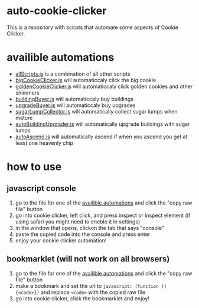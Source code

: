 # auto-cookie-clicker
This is a repository with scirpts that automate some aspects of Cookie Clicker.
# availible automations
- [allScripts.js](https://github.com/JoeydaGOAT-coder/auto-cookie-clicker/blob/main/plain-scripts/allScripts.js) is a combination of all other scripts
- [bigCookieClicker.js](https://github.com/JoeydaGOAT-coder/auto-cookie-clicker/blob/main/plain-scripts/bigCookieClicker.js) will automaticcaly click the big cookie
- [goldenCookieClicker.js](https://github.com/JoeydaGOAT-coder/auto-cookie-clicker/blob/main/plain-scripts/goldenCookieClicker.js) will automaticcaly click golden cookies and other shimmers
- [buildingBuyer.js](https://github.com/JoeydaGOAT-coder/auto-cookie-clicker/blob/main/plain-scripts/buildingBuyer.js) will automaticcaly buy buildings
- [upgradeBuyer.js](https://github.com/JoeydaGOAT-coder/auto-cookie-clicker/blob/main/plain-scripts/upgradeBuyer.js) will automaticcaly buy upgrades
- [sugarLumpCollector.js](https://github.com/JoeydaGOAT-coder/auto-cookie-clicker/blob/main/plain-scripts/sugarLumpCollector.js) will automatically collect sugar lumps when mature
- [autoBuildingUpgrader.js](https://github.com/JoeydaGOAT-coder/auto-cookie-clicker/blob/main/plain-scripts/autoBuildingUpgrader.js) will automatically upgrade buildings with sugar lumps
- [autoAscend.js](https://github.com/JoeydaGOAT-coder/auto-cookie-clicker/blob/main/plain-scripts/autoAscend.js) will automatically ascend if when you ascend you get at least one heavenly chip
# how to use
## javascript console
1. go to the file for one of the [availible automations](#availible-automations) and click the "copy raw file" button
2. go into cookie clicker, left click, and press inspect or inspect element (if using safari you might need to eneble it in settings)
3. in the window that opens, clickon the tab that says "console"
4. paste the copied code into the console and press enter
5. enjoy your cookie clicker automation!
## bookmarklet (will not work on all browsers)
1. go to the file for one of the [availible automations](#availible-automations) and click the "copy raw file" button
2. make a bookmark and set the url to `javascript: (function () {<code>})` and replace `<code>` with the copied raw file
3. go into cookie clicker,  click the bookmarklet and enjoy!
